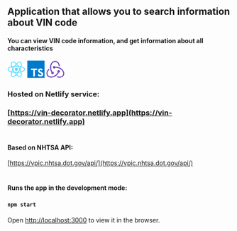 ## Application that allows you to search information about VIN code

#### You can view VIN code information, and get information about all characteristics

<code><img title="React" alt="apple" width="40px" src="https://raw.githubusercontent.com/devicons/devicon/1119b9f84c0290e0f0b38982099a2bd027a48bf1/icons/react/react-original.svg" /></code>
<code><img title="TypeScript" alt="apple" width="40px" src="https://raw.githubusercontent.com/devicons/devicon/1119b9f84c0290e0f0b38982099a2bd027a48bf1/icons/typescript/typescript-plain.svg" /></code>
<code><img title="Redux" alt="apple" width="40px" src="https://raw.githubusercontent.com/devicons/devicon/1119b9f84c0290e0f0b38982099a2bd027a48bf1/icons/redux/redux-original.svg" /></code>

### Hosted on Netlify service:

### [https://vin-decorator.netlify.app](https://vin-decorator.netlify.app)

#

#### Based on NHTSA API:

[https://vpic.nhtsa.dot.gov/api/](https://vpic.nhtsa.dot.gov/api/)

#

#### Runs the app in the development mode:

#### `npm start`

Open [http://localhost:3000](http://localhost:3000) to view it in the browser.
